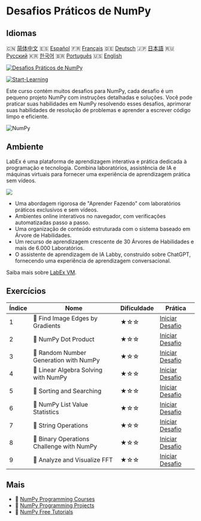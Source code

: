 # Desafios Práticos de NumPy

## Idiomas

🇨🇳 [简体中文](README_zh.md) 🇪🇸 [Español](README_es.md) 🇫🇷 [Français](README_fr.md) 🇩🇪 [Deutsch](README_de.md) 🇯🇵 [日本語](README_ja.md) 🇷🇺 [Русский](README_ru.md) 🇰🇷 [한국어](README_ko.md) 🇧🇷 [Português](README_pt.md) 🇺🇸 [English](README.md) 

[![Desafios Práticos de NumPy](https://cover-creator.labex.io/numpy-practice-challenges.png?lang=pt)](https://labex.io/pt/courses/numpy-practice-challenges)

[![Start-Learning](https://img.shields.io/badge/Start-Learning-whitesmoke?style=for-the-badge)](https://labex.io/pt/courses/numpy-practice-challenges)

Este curso contém muitos desafios para NumPy, cada desafio é um pequeno projeto NumPy com instruções detalhadas e soluções. Você pode praticar suas habilidades em NumPy resolvendo esses desafios, aprimorar suas habilidades de resolução de problemas e aprender a escrever código limpo e eficiente.

![NumPy](https://img.shields.io/badge/NumPy-whitesmoke?style=for-the-badge&logo=numpy)


## Ambiente

LabEx é uma plataforma de aprendizagem interativa e prática dedicada à programação e tecnologia. Combina laboratórios, assistência de IA e máquinas virtuais para fornecer uma experiência de aprendizagem prática sem vídeos.

![](https://tutorial-screenshot.getvm.io/images/vm-1725247253.png)

- Uma abordagem rigorosa de "Aprender Fazendo" com laboratórios práticos exclusivos e sem vídeos.
- Ambientes online interativos no navegador, com verificações automatizadas passo a passo.
- Uma organização de conteúdo estruturada com o sistema baseado em Árvore de Habilidades.
- Um recurso de aprendizagem crescente de 30 Árvores de Habilidades e mais de 6.000 Laboratórios.
- O assistente de aprendizagem de IA Labby, construído sobre ChatGPT, fornecendo uma experiência de aprendizagem conversacional.

Saiba mais sobre [LabEx VM](https://support.labex.io/using-labex/virtual-machine).

## Exercícios

|   Índice | Nome                                      | Dificuldade   | Prática                                                                                                                     |
|----------|-------------------------------------------|---------------|-----------------------------------------------------------------------------------------------------------------------------|
|        1 | 🎯 Find Image Edges by Gradients          | ★☆☆           | <a target='_blank' href='https://labex.io/pt/labs/numpy-find-image-edges-by-gradients-259151'>Iniciar Desafio</a>           |
|        2 | 🎯 NumPy Dot Product                      | ★☆☆           | <a target='_blank' href='https://labex.io/pt/labs/python-numpy-dot-product-8737'>Iniciar Desafio</a>                        |
|        3 | 🎯 Random Number Generation with NumPy    | ★☆☆           | <a target='_blank' href='https://labex.io/pt/labs/python-random-number-generation-with-numpy-34635'>Iniciar Desafio</a>     |
|        4 | 🎯 Linear Algebra Solving with NumPy      | ★☆☆           | <a target='_blank' href='https://labex.io/pt/labs/python-linear-algebra-solving-with-numpy-8000'>Iniciar Desafio</a>        |
|        5 | 🎯 Sorting and Searching                  | ★☆☆           | <a target='_blank' href='https://labex.io/pt/labs/python-sorting-and-searching-154566'>Iniciar Desafio</a>                  |
|        6 | 🎯 NumPy List Value Statistics            | ★☆☆           | <a target='_blank' href='https://labex.io/pt/labs/python-numpy-list-value-statistics-664'>Iniciar Desafio</a>               |
|        7 | 🎯 String Operations                      | ★☆☆           | <a target='_blank' href='https://labex.io/pt/labs/python-string-operations-148882'>Iniciar Desafio</a>                      |
|        8 | 🎯 Binary Operations Challenge with NumPy | ★☆☆           | <a target='_blank' href='https://labex.io/pt/labs/python-binary-operations-challenge-with-numpy-153823'>Iniciar Desafio</a> |
|        9 | 🎯 Analyze and Visualize FFT              | ★☆☆           | <a target='_blank' href='https://labex.io/pt/labs/python-analyze-and-visualize-fft-55715'>Iniciar Desafio</a>               |

## Mais

- 🔗 [NumPy Programming Courses](https://github.com/labex-labs/awesome-programming-courses)
- 🔗 [NumPy Programming Projects](https://github.com/labex-labs/awesome-programming-projects)
- 🔗 [NumPy Free Tutorials](https://github.com/labex-labs/numpy-free-tutorials)

